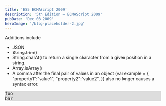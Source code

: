 ```yaml
---
title: 'ES5 ECMAScript 2009'
description: '5th Edition – ECMAScript 2009'
pubDate: 'Dec 03 2009'
heroImage: '/blog-placeholder-2.jpg'
---
```


Additions include:
- JSON
- String.trim()
- String.charAt() to return a single character from a given position in a string.
- Array.isArray()
- A comma after the final pair of values in an object (var example = { "property1":"value1", "property2":"value2", }) also no longer causes a syntax error.

<pre style="background-color:#ddd">
foo
bar
</pre>
